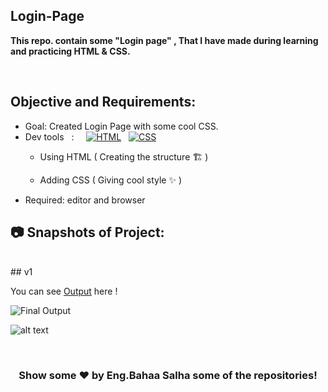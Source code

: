 ## Login-Page
**This repo. contain some "Login page" , That I have made during learning and practicing HTML & CSS.**
<br>


<br>

## Objective and Requirements:
- Goal: Created Login Page with some cool CSS.
- Dev tools  &nbsp; :  &nbsp; &nbsp; <a href="#"><img alt="HTML" src="https://img.shields.io/badge/HTML-E34F26.svg?logo=html5&logoColor=white"></a>  &nbsp;  <a href="#"><img alt="CSS" src="https://img.shields.io/badge/CSS-1572B6.svg?logo=css3&logoColor=white"></a> 
   *  Using HTML ( Creating the structure 🏗️ ) 

   *  Adding CSS ( Giving cool style ✨ )
- Required: editor and browser

##  :camera: Snapshots of Project:
<br>
## v1

You can see [Output]([https://loginpage-bahaasalha.netlify.app/]) here !

![Final Output](https://user-images.githubusercontent.com/91798754/204902316-a5b42ab8-76ac-48cd-abee-00cff97630a4.png)


 ![alt text]([https://loginpage-bahaasalha.netlify.app/])
 
 <br>
 

 
 <div align="center">

### Show some ❤️ by Eng.Bahaa Salha some of the repositories!

</div>
